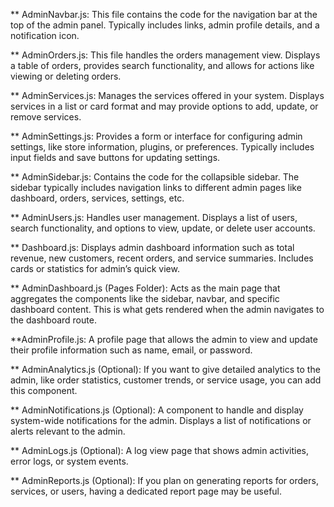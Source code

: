 
** AdminNavbar.js:
This file contains the code for the navigation bar at the top of the admin panel.
Typically includes links, admin profile details, and a notification icon.

** AdminOrders.js:
This file handles the orders management view.
Displays a table of orders, provides search functionality, and allows for actions like viewing or deleting orders.

** AdminServices.js:
Manages the services offered in your system.
Displays services in a list or card format and may provide options to add, update, or remove services.

** AdminSettings.js:
Provides a form or interface for configuring admin settings, like store information, plugins, or preferences.
Typically includes input fields and save buttons for updating settings.

** AdminSidebar.js:
Contains the code for the collapsible sidebar.
The sidebar typically includes navigation links to different admin pages like dashboard, orders, services, settings, etc.

** AdminUsers.js:
Handles user management.
Displays a list of users, search functionality, and options to view, update, or delete user accounts.

** Dashboard.js:
Displays admin dashboard information such as total revenue, new customers, recent orders, and service summaries.
Includes cards or statistics for admin’s quick view.

** AdminDashboard.js (Pages Folder):
Acts as the main page that aggregates the components like the sidebar, navbar, and specific dashboard content.
This is what gets rendered when the admin navigates to the dashboard route.

**AdminProfile.js:
A profile page that allows the admin to view and update their profile information such as name, email, or password.

** AdminAnalytics.js (Optional):
If you want to give detailed analytics to the admin, like order statistics, customer trends, or service usage, you can add this component.

** AdminNotifications.js (Optional):
A component to handle and display system-wide notifications for the admin.
Displays a list of notifications or alerts relevant to the admin.

** AdminLogs.js (Optional):
A log view page that shows admin activities, error logs, or system events.

** AdminReports.js (Optional):
If you plan on generating reports for orders, services, or users, having a dedicated report page may be useful.